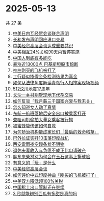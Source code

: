# 2025-05-13

共 27 条

<!-- BEGIN -->
<!-- 最后更新时间 Tue May 13 2025 15:21:29 GMT+0800 (China Standard Time) -->

1. [中美日内瓦经贸会谈联合声明](https://www.zhihu.com/search?q=%E4%B8%AD%E7%BE%8E%E6%97%A5%E5%86%85%E7%93%A6%E7%BB%8F%E8%B4%B8%E4%BC%9A%E8%B0%88%E8%81%94%E5%90%88%E5%A3%B0%E6%98%8E)
1. [长和发布声明回应港口交易](https://www.zhihu.com/search?q=%E9%95%BF%E5%92%8C%E5%8F%91%E5%B8%83%E5%A3%B0%E6%98%8E%E5%9B%9E%E5%BA%94%E6%B8%AF%E5%8F%A3%E4%BA%A4%E6%98%93)
1. [中美经贸高层会谈达成重要共识](https://www.zhihu.com/search?q=%E4%B8%AD%E7%BE%8E%E7%BB%8F%E8%B4%B8%E9%AB%98%E5%B1%82%E4%BC%9A%E8%B0%88%E8%BE%BE%E6%88%90%E9%87%8D%E8%A6%81%E5%85%B1%E8%AF%86)
1. [中美相互24%关税90天内暂停实施](https://www.zhihu.com/search?q=%E4%B8%AD%E7%BE%8E%E7%9B%B8%E4%BA%9224%25%E5%85%B3%E7%A8%8E90%E5%A4%A9%E5%86%85%E6%9A%82%E5%81%9C%E5%AE%9E%E6%96%BD)
1. [中国人到底有多能吃](https://www.zhihu.com/search?q=%E4%B8%AD%E5%9B%BD%E4%BA%BA%E5%88%B0%E5%BA%95%E6%9C%89%E5%A4%9A%E8%83%BD%E5%90%83)
1. [暴涨近13000点 巴基斯坦股市熔断](https://www.zhihu.com/search?q=%E6%9A%B4%E6%B6%A8%E8%BF%9113000%E7%82%B9%20%E5%B7%B4%E5%9F%BA%E6%96%AF%E5%9D%A6%E8%82%A1%E5%B8%82%E7%86%94%E6%96%AD)
1. [神曲刚买的飞机被打了](https://www.zhihu.com/search?q=%E7%A5%9E%E6%9B%B2%E5%88%9A%E4%B9%B0%E7%9A%84%E9%A3%9E%E6%9C%BA%E8%A2%AB%E6%89%93%E4%BA%86)
1. [工行疑似掺假金条检测结果为真金](https://www.zhihu.com/search?q=%E5%B7%A5%E8%A1%8C%E7%96%91%E4%BC%BC%E6%8E%BA%E5%81%87%E9%87%91%E6%9D%A1%E6%A3%80%E6%B5%8B%E7%BB%93%E6%9E%9C%E4%B8%BA%E7%9C%9F%E9%87%91)
1. [如何从法律角度解读青岛行人相撞案现场视频](https://www.zhihu.com/search?q=%E5%A6%82%E4%BD%95%E4%BB%8E%E6%B3%95%E5%BE%8B%E8%A7%92%E5%BA%A6%E8%A7%A3%E8%AF%BB%E9%9D%92%E5%B2%9B%E8%A1%8C%E4%BA%BA%E7%9B%B8%E6%92%9E%E6%A1%88%E7%8E%B0%E5%9C%BA%E8%A7%86%E9%A2%91)
1. [512汶川地震17周年](https://www.zhihu.com/search?q=512%E6%B1%B6%E5%B7%9D%E5%9C%B0%E9%9C%8717%E5%91%A8%E5%B9%B4)
1. [长沙一乡村别墅现地下代孕交易](https://www.zhihu.com/search?q=%E9%95%BF%E6%B2%99%E4%B8%80%E4%B9%A1%E6%9D%91%E5%88%AB%E5%A2%85%E7%8E%B0%E5%9C%B0%E4%B8%8B%E4%BB%A3%E5%AD%95%E4%BA%A4%E6%98%93)
1. [如何反驳「我月薪三千国家兴衰与我无关」](https://www.zhihu.com/search?q=%E5%A6%82%E4%BD%95%E5%8F%8D%E9%A9%B3%E3%80%8C%E6%88%91%E6%9C%88%E8%96%AA%E4%B8%89%E5%8D%83%E5%9B%BD%E5%AE%B6%E5%85%B4%E8%A1%B0%E4%B8%8E%E6%88%91%E6%97%A0%E5%85%B3%E3%80%8D)
1. [怎么知道女人动了真情](https://www.zhihu.com/search?q=%E6%80%8E%E4%B9%88%E7%9F%A5%E9%81%93%E5%A5%B3%E4%BA%BA%E5%8A%A8%E4%BA%86%E7%9C%9F%E6%83%85)
1. [东航一航班落地后安全出口被乘客打开](https://www.zhihu.com/search?q=%E4%B8%9C%E8%88%AA%E4%B8%80%E8%88%AA%E7%8F%AD%E8%90%BD%E5%9C%B0%E5%90%8E%E5%AE%89%E5%85%A8%E5%87%BA%E5%8F%A3%E8%A2%AB%E4%B9%98%E5%AE%A2%E6%89%93%E5%BC%80)
1. [聋哑司机偷拍大量女乘客被行拘](https://www.zhihu.com/search?q=%E8%81%8B%E5%93%91%E5%8F%B8%E6%9C%BA%E5%81%B7%E6%8B%8D%E5%A4%A7%E9%87%8F%E5%A5%B3%E4%B9%98%E5%AE%A2%E8%A2%AB%E8%A1%8C%E6%8B%98)
1. [被蜜蜂蛰伤该如何自救](https://www.zhihu.com/search?q=%E8%A2%AB%E8%9C%9C%E8%9C%82%E8%9B%B0%E4%BC%A4%E8%AF%A5%E5%A6%82%E4%BD%95%E8%87%AA%E6%95%91)
1. [为何矫治机构能成家长们「最后的救命稻草」](https://www.zhihu.com/search?q=%E4%B8%BA%E4%BD%95%E7%9F%AB%E6%B2%BB%E6%9C%BA%E6%9E%84%E8%83%BD%E6%88%90%E5%AE%B6%E9%95%BF%E4%BB%AC%E3%80%8C%E6%9C%80%E5%90%8E%E7%9A%84%E6%95%91%E5%91%BD%E7%A8%BB%E8%8D%89%E3%80%8D)
1. [巴外长证实歼10击落印度战机](https://www.zhihu.com/search?q=%E5%B7%B4%E5%A4%96%E9%95%BF%E8%AF%81%E5%AE%9E%E6%AD%BC10%E5%87%BB%E8%90%BD%E5%8D%B0%E5%BA%A6%E6%88%98%E6%9C%BA%20)
1. [西安雷雨夜空现条状不明物](https://www.zhihu.com/search?q=%E8%A5%BF%E5%AE%89%E9%9B%B7%E9%9B%A8%E5%A4%9C%E7%A9%BA%E7%8E%B0%E6%9D%A1%E7%8A%B6%E4%B8%8D%E6%98%8E%E7%89%A9)
1. [退休夫妻收入与负债不成正比申请破产](https://www.zhihu.com/search?q=%E9%80%80%E4%BC%91%E5%A4%AB%E5%A6%BB%E6%94%B6%E5%85%A5%E4%B8%8E%E8%B4%9F%E5%80%BA%E4%B8%8D%E6%88%90%E6%AD%A3%E6%AF%94%E7%94%B3%E8%AF%B7%E7%A0%B4%E4%BA%A7)
1. [胖东来柴怼怼为何会在玉石这事上撕破脸](https://www.zhihu.com/search?q=%E8%83%96%E4%B8%9C%E6%9D%A5%E6%9F%B4%E6%80%BC%E6%80%BC%E4%B8%BA%E4%BD%95%E4%BC%9A%E5%9C%A8%E7%8E%89%E7%9F%B3%E8%BF%99%E4%BA%8B%E4%B8%8A%E6%92%95%E7%A0%B4%E8%84%B8)
1. [有意义的「玩」是什么](https://www.zhihu.com/search?q=%E6%9C%89%E6%84%8F%E4%B9%89%E7%9A%84%E3%80%8C%E7%8E%A9%E3%80%8D%E6%98%AF%E4%BB%80%E4%B9%88)
1. [中美经贸高层会谈](https://www.zhihu.com/search?q=%E4%B8%AD%E7%BE%8E%E7%BB%8F%E8%B4%B8%E9%AB%98%E5%B1%82%E4%BC%9A%E8%B0%88)
1. [如何评价中式印度神曲「刚买的飞机被打了」](https://www.zhihu.com/search?q=%E5%A6%82%E4%BD%95%E8%AF%84%E4%BB%B7%E4%B8%AD%E5%BC%8F%E5%8D%B0%E5%BA%A6%E7%A5%9E%E6%9B%B2%E3%80%8C%E5%88%9A%E4%B9%B0%E7%9A%84%E9%A3%9E%E6%9C%BA%E8%A2%AB%E6%89%93%E4%BA%86%E3%80%8D)
1. [中美双方降低超100%关税](https://www.zhihu.com/search?q=%E4%B8%AD%E7%BE%8E%E5%8F%8C%E6%96%B9%E9%99%8D%E4%BD%8E%E8%B6%85100%25%E5%85%B3%E7%A8%8E)
1. [中国稀土出口管制还在继续](https://www.zhihu.com/search?q=%E4%B8%AD%E5%9B%BD%E7%A8%80%E5%9C%9F%E5%87%BA%E5%8F%A3%E7%AE%A1%E5%88%B6%E8%BF%98%E5%9C%A8%E7%BB%A7%E7%BB%AD)
1. [3 秒就能辨别西瓜有多甜是真的吗](https://www.zhihu.com/search?q=3%20%E7%A7%92%E5%B0%B1%E8%83%BD%E8%BE%A8%E5%88%AB%E8%A5%BF%E7%93%9C%E6%9C%89%E5%A4%9A%E7%94%9C%E6%98%AF%E7%9C%9F%E7%9A%84%E5%90%97)

<!-- END -->
